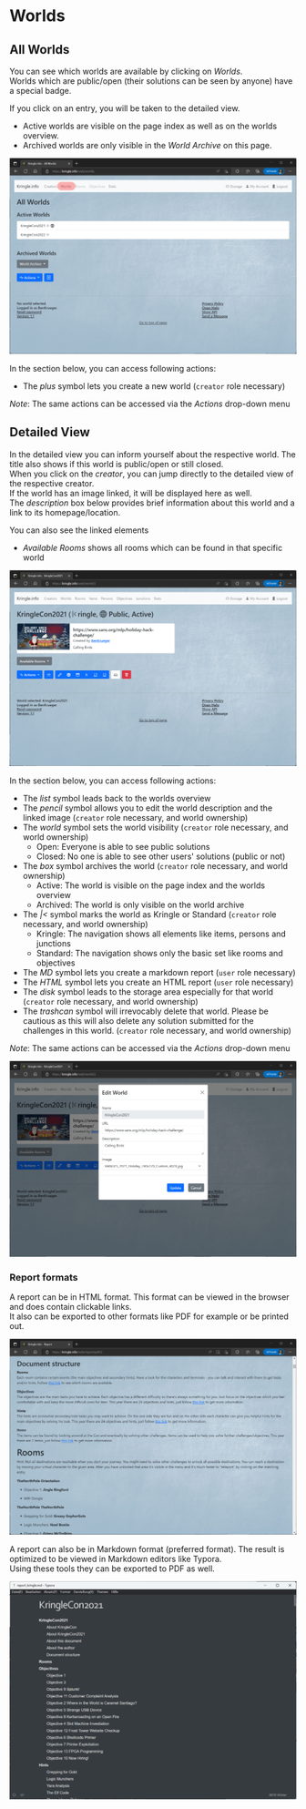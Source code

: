 # Worlds

## All Worlds

You can see which worlds are available by clicking on *Worlds*.  
Worlds which are public/open (their solutions can be seen by anyone) have a special badge.  

If you click on an entry, you will be taken to the detailed view.  

- Active worlds are visible on the page index as well as on the worlds overview.
- Archived worlds are only visible in the *World Archive* on this page.

![All Worlds](./img/worlds_all.png)

In the section below, you can access following actions:  

- The *plus* symbol lets you create a new world (`creator` role necessary)

*Note*: The same actions can be accessed via the *Actions* drop-down menu

## Detailed View

In the detailed view you can inform yourself about the respective world. The title also shows if this world is public/open or still closed.    
When you click on the *creator*, you can jump directly to the detailed view of the respective creator.  
If the world has an image linked, it will be displayed here as well.  
The *description* box below provides brief information about this world and a link to its homepage/location.  

You can also see the linked elements

- *Available Rooms* shows all rooms which can be found in that specific world

![World Detail 1](./img/worlds_detail.png)

In the section below, you can access following actions:  

- The *list* symbol leads back to the worlds overview
- The *pencil* symbol allows you to edit the world description and the linked image (`creator` role necessary, and world ownership)
- The *world* symbol sets the world visibility (`creator` role necessary, and world ownership)
    - Open: Everyone is able to see public solutions
    - Closed: No one is able to see other users' solutions (public or not)
- The *box* symbol archives the world (`creator` role necessary, and world ownership)
    - Active: The world is visible on the page index and the worlds overview
    - Archived: The world is only visible on the world archive
- The *|<* symbol marks the world as Kringle or Standard (`creator` role necessary, and world ownership)
    - Kringle: The navigation shows all elements like items, persons and junctions
    - Standard: The navigation shows only the basic set like rooms and objectives
- The *MD* symbol lets you create a markdown report (`user` role necessary)
- The *HTML* symbol lets you create an HTML report (`user` role necessary)
- The *disk* symbol leads to the storage area especially for that world (`creator` role necessary, and world ownership)
- The *trashcan* symbol will irrevocably delete that world. Please be cautious as this will also delete any solution submitted for the challenges in this world. (`creator` role necessary, and world ownership)

*Note*: The same actions can be accessed via the *Actions* drop-down menu

![World Detail 2](./img/worlds_detail2.png)

### Report formats

A report can be in HTML format. This format can be viewed in the browser and does contain clickable links.  
It also can be exported to other formats like PDF for example or be printed out.

![World Report 1](./img/worlds_report.png)

A report can also be in Markdown format (preferred format). The result is optimized to be viewed in Markdown editors like Typora.  
Using these tools they can be exported to PDF as well.

![World Report 2](./img/worlds_report2.png)

